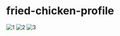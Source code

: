 ﻿# fried-chicken-profile
![1](https://github.com/jodyarial/fried-chicken-profile/assets/117831143/5abbc8fb-b7ac-4dbc-8b2c-b100af50ed93)
![2](https://github.com/jodyarial/fried-chicken-profile/assets/117831143/9495121f-c580-42ed-a90f-dc05dc72a4db)
![3](https://github.com/jodyarial/fried-chicken-profile/assets/117831143/86c0c93e-304e-420a-8939-2c801f2f8e25)
